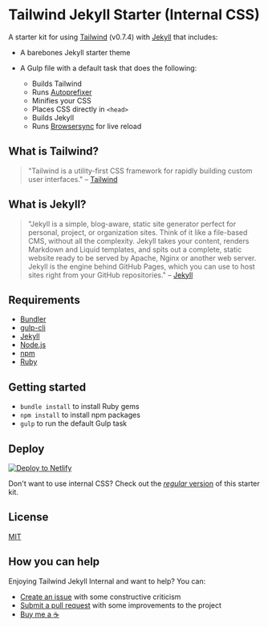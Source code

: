 # Tailwind Jekyll Starter (Internal CSS)
A starter kit for using [Tailwind](https://tailwindcss.com) (v0.7.4) with [Jekyll](https://jekyllrb.com/) that includes:
* A barebones Jekyll starter theme
* A Gulp file with a default task that does the following:

    * Builds Tailwind
    * Runs [Autoprefixer](https://github.com/postcss/autoprefixer)
    * Minifies your CSS
    * Places CSS directly in `<head>`
    * Builds Jekyll
    * Runs [Browsersync](https://www.browsersync.io/) for live reload

## What is Tailwind?
>"Tailwind is a utility-first CSS framework for rapidly building custom user interfaces."
– [Tailwind](https://tailwindcss.com)

## What is Jekyll?
>"Jekyll is a simple, blog-aware, static site generator perfect for personal, project, or organization sites. Think of it like a file-based CMS, without all the complexity. Jekyll takes your content, renders Markdown and Liquid templates, and spits out a complete, static website ready to be served by Apache, Nginx or another web server. Jekyll is the engine behind GitHub Pages, which you can use to host sites right from your GitHub repositories."
– [Jekyll](https://jekyllrb.com/)

## Requirements 
* [Bundler](http://bundler.io/)
* [gulp-cli](https://www.npmjs.com/package/gulp-cli)
* [Jekyll](https://jekyllrb.com/)
* [Node.js](https://nodejs.org/en/)
* [npm](https://www.npmjs.com/)
* [Ruby](https://www.ruby-lang.org/en/)

## Getting started
* `bundle install` to install Ruby gems
* `npm install` to install npm packages
* `gulp` to run the default Gulp task

## Deploy
[![Deploy to Netlify](https://www.netlify.com/img/deploy/button.svg)](https://app.netlify.com/start/deploy?repository=https://github.com/taylorbryant/tailwind-jekyll-internal)

Don't want to use internal CSS? Check out the [_regular_ version](https://github.com/taylorbryant/tailwind-jekyll) of this starter kit.

## License
[MIT](https://github.com/taylorbryant/tailwind-jekyll-internal/blob/master/LICENSE.md)

## How you can help
Enjoying Tailwind Jekyll Internal and want to help? You can:
* [Create an issue](https://github.com/taylorbryant/tailwind-jekyll-internal/issues/new) with some constructive criticism
* [Submit a pull request](https://github.com/taylorbryant/tailwind-jekyll-internal/compare) with some improvements to the project
* [Buy me a :coffee:](https://cash.me/$TaylorBryant)
